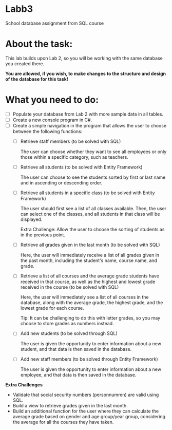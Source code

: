 # Labb3
School database assignment from SQL course

# About the task:

This lab builds upon Lab 2, so you will be working with the same database you created there.

**You are allowed, if you wish, to make changes to the structure and design of the database for this task!**

# What you need to do:

- [ ] Populate your database from Lab 2 with more sample data in all tables.
- [ ] Create a new console program in C#.
- [ ] Create a simple navigation in the program that allows the user to choose between the following functions:
    - [ ] Retrieve staff members (to be solved with SQL)
        
        The user can choose whether they want to see all employees or only those within a specific category, such as teachers.
        
    - [ ] Retrieve all students (to be solved with Entity Framework)
        
        The user can choose to see the students sorted by first or last name and in ascending or descending order.
        
    - [ ] Retrieve all students in a specific class (to be solved with Entity Framework)
        
        The user should first see a list of all classes available. Then, the user can select one of the classes, and all students in that class will be displayed.
        
        Extra Challenge: Allow the user to choose the sorting of students as in the previous point.
        
    - [ ] Retrieve all grades given in the last month (to be solved with SQL)
        
        Here, the user will immediately receive a list of all grades given in the past month, including the student's name, course name, and grade.
        
    - [ ] Retrieve a list of all courses and the average grade students have received in that course, as well as the highest and lowest grade received in the course (to be solved with SQL)
        
        Here, the user will immediately see a list of all courses in the database, along with the average grade, the highest grade, and the lowest grade for each course.
        
        Tip: It can be challenging to do this with letter grades, so you may choose to store grades as numbers instead.
        
    - [ ] Add new students (to be solved through SQL)
        
        The user is given the opportunity to enter information about a new student, and that data is then saved in the database.
        
    - [ ] Add new staff members (to be solved through Entity Framework)
        
        The user is given the opportunity to enter information about a new employee, and that data is then saved in the database.
        
**Extra Challenges**

- Validate that social security numbers (personnumren) are valid using SQL.
- Build a view to retrieve grades given in the last month.
- Build an additional function for the user where they can calculate the average grade based on gender and age group/year group, considering the average for all the courses they have taken.
